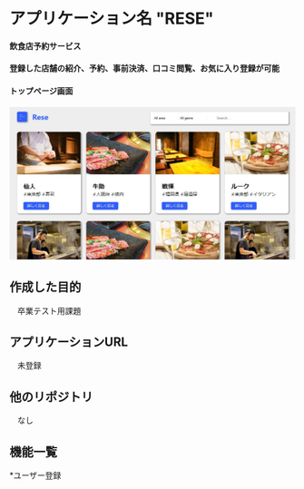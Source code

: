 # アプリケーション名 "RESE" 
#### 飲食店予約サービス
#### 登録した店舗の紹介、予約、事前決済、口コミ閲覧、お気に入り登録が可能
#### トップページ画面
![RESE](./RESE.jpg)

## 作成した目的
　卒業テスト用課題

## アプリケーションURL
　未登録
 
## 他のリポジトリ
　なし
 
## 機能一覧
 *ユーザー登録
